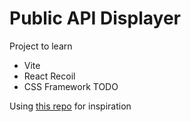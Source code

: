 # Public API Displayer

Project to learn

- Vite
- React Recoil
- CSS Framework TODO

Using [this repo](https://github.com/davemachado/public-api) for inspiration
